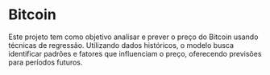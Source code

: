 # Bitcoin
Este projeto tem como objetivo analisar e prever o preço do Bitcoin usando técnicas de regressão. Utilizando dados históricos, o modelo busca identificar padrões e fatores que influenciam o preço, oferecendo previsões para períodos futuros.
